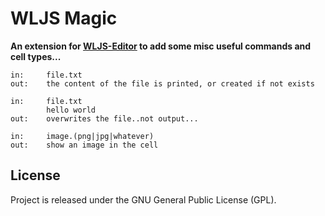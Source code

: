 # WLJS Magic
**An extension for [WLJS-Editor](https://github.com/JerryI/wljs-editor) to add some misc useful commands and cell types...**



    in:     file.txt
    out:    the content of the file is printed, or created if not exists

    in:     file.txt 
            hello world
    out:    overwrites the file..not output...

    in:     image.(png|jpg|whatever)
    out:    show an image in the cell


## License
Project is released under the GNU General Public License (GPL).
